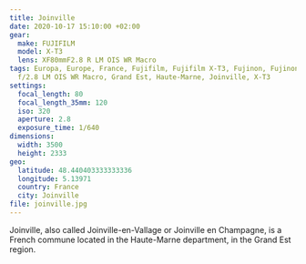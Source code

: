 ```yaml
---
title: Joinville
date: 2020-10-17 15:10:00 +02:00
gear:
  make: FUJIFILM
  model: X-T3
  lens: XF80mmF2.8 R LM OIS WR Macro
tags: Europa, Europe, France, Fujifilm, Fujifilm X-T3, Fujinon, Fujinon XF 80 mm
  f/2.8 LM OIS WR Macro, Grand Est, Haute-Marne, Joinville, X-T3
settings:
  focal_length: 80
  focal_length_35mm: 120
  iso: 320
  aperture: 2.8
  exposure_time: 1/640
dimensions:
  width: 3500
  height: 2333
geo:
  latitude: 48.440403333333336
  longitude: 5.13971
  country: France
  city: Joinville
file: joinville.jpg
---
```


Joinville, also called Joinville-en-Vallage or Joinville en Champagne, is a French commune located in the Haute-Marne department, in the Grand Est region.
